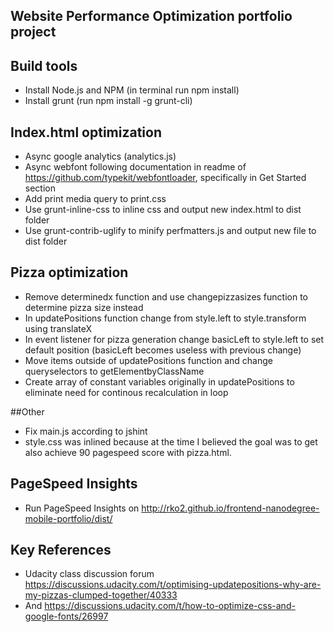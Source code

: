 ## Website Performance Optimization portfolio project

## Build tools
* Install Node.js and NPM (in terminal run npm install)
* Install grunt (run npm install -g grunt-cli)

## Index.html optimization
* Async google analytics (analytics.js)
* Async webfont following documentation in readme of https://github.com/typekit/webfontloader, specifically in Get Started section
* Add print media query to print.css
* Use grunt-inline-css to inline css and output new index.html to dist folder
* Use grunt-contrib-uglify to minify perfmatters.js and output new file to dist folder

## Pizza optimization
* Remove determinedx function and use changepizzasizes function to determine pizza size instead
* In updatePositions function change from style.left to style.transform using translateX
* In event listener for pizza generation change basicLeft to style.left to set default position (basicLeft becomes useless with previous change)
* Move items outside of updatePositions function and change queryselectors to getElementbyClassName
* Create array of constant variables originally in updatePositions to eliminate need for continous recalculation in loop

##Other
* Fix main.js according to jshint
* style.css was inlined because at the time I believed the goal was to get also achieve 90 pagespeed score with pizza.html.

## PageSpeed Insights
* Run PageSpeed Insights on http://rko2.github.io/frontend-nanodegree-mobile-portfolio/dist/

## Key References
* Udacity class discussion forum https://discussions.udacity.com/t/optimising-updatepositions-why-are-my-pizzas-clumped-together/40333
* And https://discussions.udacity.com/t/how-to-optimize-css-and-google-fonts/26997
